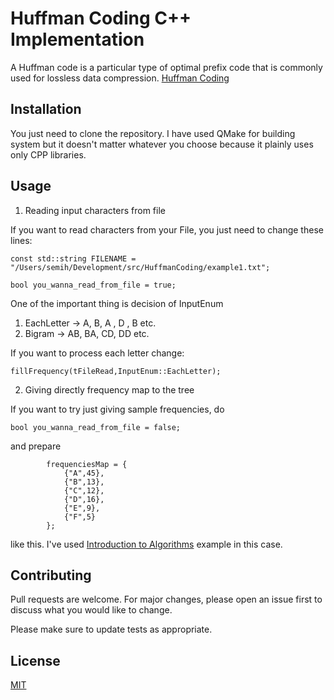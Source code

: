 # Huffman Coding C++ Implementation

A Huffman code is a particular type of optimal prefix code that is commonly used for lossless data compression.
[Huffman Coding](https://en.wikipedia.org/wiki/Huffman_coding)

## Installation

You just need to clone the repository. I have used QMake for building system but it doesn't matter whatever you choose because it plainly uses only CPP libraries.

## Usage

1) Reading input characters from file

If you want to read characters from your File, you just need to change these lines:

```
const std::string FILENAME = "/Users/semih/Development/src/HuffmanCoding/example1.txt";

bool you_wanna_read_from_file = true;
```

One of the important thing is decision of InputEnum
1) EachLetter    -> A, B, A , D , B etc.
2) Bigram		 -> AB, BA, CD, DD etc.

If you want to process each letter change:
```
fillFrequency(tFileRead,InputEnum::EachLetter);
```

2) Giving directly frequency map to the tree

If you want to try just giving sample frequencies, do

```
bool you_wanna_read_from_file = false;
```

and prepare 
```
        frequenciesMap = {
            {"A",45},
            {"B",13},
            {"C",12},
            {"D",16},
            {"E",9},
            {"F",5}
        };
```
like this. I've used [Introduction to Algorithms](https://en.wikipedia.org/wiki/Introduction_to_Algorithms) example in this case.

## Contributing
Pull requests are welcome. For major changes, please open an issue first to discuss what you would like to change.

Please make sure to update tests as appropriate.

## License
[MIT](https://choosealicense.com/licenses/mit/)